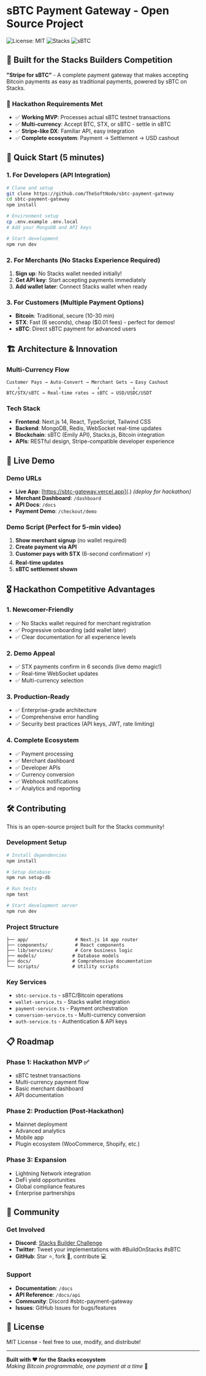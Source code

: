 # sBTC Payment Gateway - Open Source Project

![License: MIT](https://img.shields.io/badge/License-MIT-yellow.svg)
![Stacks](https://img.shields.io/badge/Built%20on-Stacks-5546FF)
![sBTC](https://img.shields.io/badge/Powered%20by-sBTC-FF6B1A)

## 🌟 **Built for the Stacks Builders Competition**

**"Stripe for sBTC"** - A complete payment gateway that makes accepting Bitcoin payments as easy as traditional payments, powered by sBTC on Stacks.

### 🎯 **Hackathon Requirements Met**

- ✅ **Working MVP**: Processes actual sBTC testnet transactions
- ✅ **Multi-currency**: Accept BTC, STX, or sBTC - settle in sBTC
- ✅ **Stripe-like DX**: Familiar API, easy integration
- ✅ **Complete ecosystem**: Payment → Settlement → USD cashout

## 🚀 **Quick Start (5 minutes)**

### 1. **For Developers (API Integration)**

```bash
# Clone and setup
git clone https://github.com/TheSoftNode/sbtc-payment-gateway
cd sbtc-payment-gateway
npm install

# Environment setup
cp .env.example .env.local
# Add your MongoDB and API keys

# Start development
npm run dev
```

### 2. **For Merchants (No Stacks Experience Required)**

1. **Sign up**: No Stacks wallet needed initially!
2. **Get API key**: Start accepting payments immediately
3. **Add wallet later**: Connect Stacks wallet when ready

### 3. **For Customers (Multiple Payment Options)**

- **Bitcoin**: Traditional, secure (10-30 min)
- **STX**: Fast (6 seconds), cheap ($0.01 fees) - perfect for demos!
- **sBTC**: Direct sBTC payment for advanced users

## 🏗️ **Architecture & Innovation**

### **Multi-Currency Flow**

```
Customer Pays → Auto-Convert → Merchant Gets → Easy Cashout
    ↓              ↓             ↓            ↓
BTC/STX/sBTC → Real-time rates → sBTC → USD/USDC/USDT
```

### **Tech Stack**

- **Frontend**: Next.js 14, React, TypeScript, Tailwind CSS
- **Backend**: MongoDB, Redis, WebSocket real-time updates
- **Blockchain**: sBTC (Emily API), Stacks.js, Bitcoin integration
- **APIs**: RESTful design, Stripe-compatible developer experience

## 📱 **Live Demo**

### **Demo URLs**

- **Live App**: [https://sbtc-gateway.vercel.app](.) _(deploy for hackathon)_
- **Merchant Dashboard**: `/dashboard`
- **API Docs**: `/docs`
- **Payment Demo**: `/checkout/demo`

### **Demo Script (Perfect for 5-min video)**

1. **Show merchant signup** (no wallet required)
2. **Create payment via API**
3. **Customer pays with STX** (6-second confirmation! ⚡)
4. **Real-time updates**
5. **sBTC settlement shown**

## 🎖️ **Hackathon Competitive Advantages**

### **1. Newcomer-Friendly**

- ✅ No Stacks wallet required for merchant registration
- ✅ Progressive onboarding (add wallet later)
- ✅ Clear documentation for all experience levels

### **2. Demo Appeal**

- ✅ STX payments confirm in 6 seconds (live demo magic!)
- ✅ Real-time WebSocket updates
- ✅ Multi-currency selection

### **3. Production-Ready**

- ✅ Enterprise-grade architecture
- ✅ Comprehensive error handling
- ✅ Security best practices (API keys, JWT, rate limiting)

### **4. Complete Ecosystem**

- ✅ Payment processing
- ✅ Merchant dashboard
- ✅ Developer APIs
- ✅ Currency conversion
- ✅ Webhook notifications
- ✅ Analytics and reporting

## 🛠️ **Contributing**

This is an open-source project built for the Stacks community!

### **Development Setup**

```bash
# Install dependencies
npm install

# Setup database
npm run setup-db

# Run tests
npm test

# Start development server
npm run dev
```

### **Project Structure**

```
├── app/                 # Next.js 14 app router
├── components/          # React components
├── lib/services/        # Core business logic
├── models/             # Database models
├── docs/               # Comprehensive documentation
└── scripts/            # Utility scripts
```

### **Key Services**

- `sbtc-service.ts` - sBTC/Bitcoin operations
- `wallet-service.ts` - Stacks wallet integration
- `payment-service.ts` - Payment orchestration
- `conversion-service.ts` - Multi-currency conversion
- `auth-service.ts` - Authentication & API keys

## 📋 **Roadmap**

### **Phase 1: Hackathon MVP** ✅

- sBTC testnet transactions
- Multi-currency payment flow
- Basic merchant dashboard
- API documentation

### **Phase 2: Production** (Post-Hackathon)

- Mainnet deployment
- Advanced analytics
- Mobile app
- Plugin ecosystem (WooCommerce, Shopify, etc.)

### **Phase 3: Expansion**

- Lightning Network integration
- DeFi yield opportunities
- Global compliance features
- Enterprise partnerships

## 🤝 **Community**

### **Get Involved**

- **Discord**: [Stacks Builder Challenge](https://t.me/stacksbuilders)
- **Twitter**: Tweet your implementations with #BuildOnStacks #sBTC
- **GitHub**: Star ⭐, fork 🍴, contribute 💻

### **Support**

- **Documentation**: `/docs`
- **API Reference**: `/docs/api`
- **Community**: Discord #sbtc-payment-gateway
- **Issues**: GitHub Issues for bugs/features

## 📄 **License**

MIT License - feel free to use, modify, and distribute!

---

**Built with ❤️ for the Stacks ecosystem**  
_Making Bitcoin programmable, one payment at a time_ 🚀
